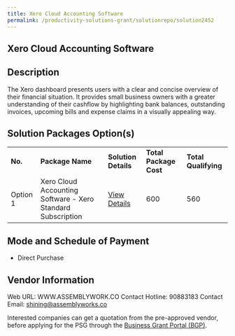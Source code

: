 ```yaml
---
title: Xero Cloud Accounting Software
permalink: /productivity-solutions-grant/solutionrepo/solution2452
---
```


## Xero Cloud Accounting Software

## Description

The Xero dashboard presents users with a clear and concise overview of their financial situation. It provides small business owners with a greater understanding of their cashflow by highlighting bank balances, outstanding invoices, upcoming bills and expense claims in a visually appealing way.

## Solution Packages Option(s)

<table>
<tr>
<td><b>No.</b></td>
<td><b>Package Name</b></td>
<td><b>Solution Details</b></td>
<td><b>Total Package Cost</b></td>
<td><b>Total Qualifying</b></td>
</tr>
<tr>
<td>Option 1</td>
<td>Xero Cloud Accounting Software - Xero Standard Subscription</td>
<td><a href='https://www.gobusiness.gov.sg/images/psg/Assembly_Works_20200948_Desensitised_Annex_3_Part_1.pdf'>View Details</a></td>
<td>600</td>
<td>560</td>
</tr>
</table>

## Mode and Schedule of Payment

 - Direct Purchase

## Vendor Information

 Web URL: WWW.ASSEMBLYWORK.CO 
Contact Hotline: 90883183 
Contact Email: shining@assemblyworks.co 


Interested companies can get a quotation from the pre-approved vendor, before applying for the PSG through the <a href='https://www.businessgrants.gov.sg/'>Business Grant Portal (BGP)</a>.

<script src="/jquery/resize-tables.js"></script>
